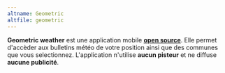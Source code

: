 ```yaml
---
altname: Geometric
altfile: geometric
---
```


**Geometric weather** est une application mobile [**open source**](https://github.com/WangDaYeeeeee/GeometricWeather). Elle permet d'accèder aux bulletins météo de votre position ainsi que des communes que vous selectionnez. L'application n'utilise **aucun pisteur** et ne diffuse **aucune publicité**.
